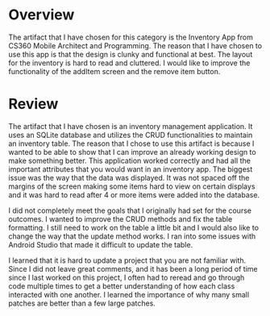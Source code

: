 # Overview
The artifact that I have chosen for this category is the Inventory App from CS360 Mobile Architect and Programming. The reason that I have chosen to use this app is that the design is clunky and functional at best. The layout for the inventory is hard to read and cluttered. I would like to improve the functionality of the addItem screen and the remove item button.
# Review
The artifact that I have chosen is an inventory management application. It uses an SQLite database and utilizes the CRUD functionalities to maintain an inventory table. The reason that I chose to use this artifact is because I wanted to be able to show that I can improve an already working design to make something better. This application worked correctly and had all the important attributes that you would want in an inventory app. The biggest issue was the way that the data was displayed. It was not spaced off the margins of the screen making some items hard to view on certain displays and it was hard to read after 4 or more items were added into the database. 

I did not completely meet the goals that I originally had set for the course outcomes. I wanted to improve the CRUD methods and fix the table formatting. I still need to work on the table a little bit and I would also like to change the way that the update method works. I ran into some issues with Android Studio that made it difficult to update the table. 

I learned that it is hard to update a project that you are not familiar with. Since I did not leave great comments, and it has been a long period of time since I last worked on this project,  I often had to reread and go through code multiple times to get a better understanding of how each class interacted with one another. I learned the importance of why many small patches are better than a few large patches. 
